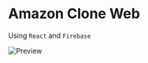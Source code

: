# Amazon Clone Web

Using `React` and `Firebase`

![Preview](https://raw.githubusercontent.com/sryaaditya/amazon-web-clone/main/Preview.png)
